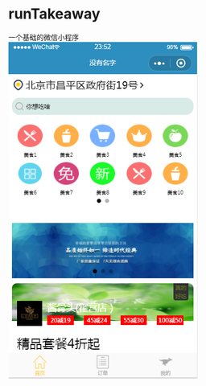 # runTakeaway
一个基础的微信小程序
 ![image](https://github.com/luodarun/runTakeaway/blob/master/example/首页.png)
